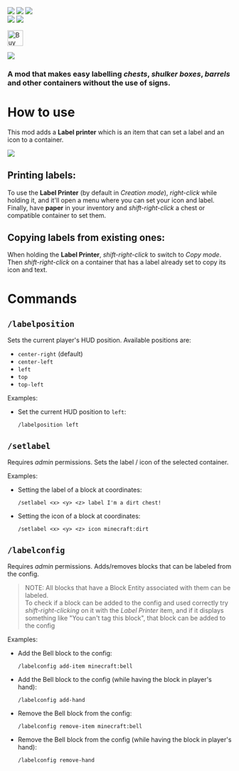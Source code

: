 ![](https://img.shields.io/badge/Modloaders-Fabric,%20Forge,%20Neoforge-brightgreen) ![](https://img.shields.io/badge/Environment-Client%20%2F%20Server-yellow) ![](https://img.shields.io/badge/License-MIT-blue)
<br/>
[![](https://img.shields.io/curseforge/dt/844270?logo=curseforge&logoColor=f16436&label=%20Curseforge&color=2d2d2d)](https://www.curseforge.com/minecraft/mc-mods/labelling-containers) [![](https://img.shields.io/modrinth/dt/b2T42hfY?logo=modrinth&logoColor=1bd96a&label=%20Modrinth&color=2d2d2d)](https://modrinth.com/mod/labelling-containers)

<a href='https://ko-fi.com/infinituum' target='_blank'><img height=35 src='https://uploads-ssl.webflow.com/5c14e387dab576fe667689cf/61e11d430afb112ea33c3aa5_Button-1-p-500.png' alt='Buy Me a Coffee at ko-fi.com' /></a>

![](https://cdn.modrinth.com/data/b2T42hfY/images/cc27b05693aa6dae46db0000dd8506a6f09af542.png)

### A mod that makes easy labelling *chests*, *shulker boxes*, *barrels* and other containers without the use of signs.

# How to use

This mod adds a **Label printer** which is an item that can set a label and an icon to a container.

![](https://cdn.modrinth.com/data/b2T42hfY/images/b181c7a15b26931249f4b2e23eec84110416de0b.png)

## Printing labels:

To use the **Label Printer** (by default in *Creation mode*), _right-click_ while holding it, and it'll open a menu
where you can set your icon and
label. Finally, have **paper** in your inventory and _shift-right-click_ a chest or compatible container to set them.

## Copying labels from existing ones:

When holding the **Label Printer**, _shift-right-click_ to switch to *Copy mode*.
Then _shift-right-click_ on a container that has a label already set to copy its icon and text.

# Commands

## `/labelposition`

Sets the current player's HUD position.
Available positions are:

- `center-right` (default)
- `center-left`
- `left`
- `top`
- `top-left`

Examples:

- Set the current HUD position to `left`:
  ```minecraft
  /labelposition left
  ```

## `/setlabel`

Requires *admin* permissions. Sets the label / icon of the selected container.

Examples:

- Setting the label of a block at <x> <y> <z> coordinates:
  ```minecraft
  /setlabel <x> <y> <z> label I'm a dirt chest!
  ```
- Setting the icon of a block at <x> <y> <z> coordinates:
  ```minecraft
  /setlabel <x> <y> <z> icon minecraft:dirt
  ```

## `/labelconfig`

Requires *admin* permissions. Adds/removes blocks that can be labeled from the config.

> NOTE: All blocks that have a Block Entity associated with them can be labeled.
> <br/>To check if a block can be added to the config and used correctly try *shift-right-clicking* on it with the
*Label Printer* item,
> and if it displays something like "You can't tag this block", that block can be added to the config

Examples:

- Add the Bell block to the config:
  ```minecraft
  /labelconfig add-item minecraft:bell
  ```
- Add the Bell block to the config (while having the block in player's hand):
  ```minecraft
  /labelconfig add-hand
  ```
- Remove the Bell block from the config:
  ```minecraft
  /labelconfig remove-item minecraft:bell
  ```
- Remove the Bell block from the config (while having the block in player's hand):
  ```minecraft
  /labelconfig remove-hand
  ```
  